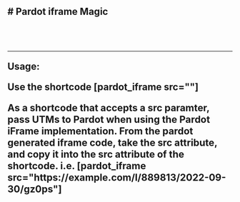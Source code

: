 <h2># Pardot iframe Magic<h2><br>
<hr>
  <p><strong>Usage:</strong></p>
  <p>Use the shortcode [pardot_iframe src=""]</p>
 <p style="font-size:16pt;font-color:green">As a shortcode that accepts a src paramter, pass UTMs to Pardot when using the Pardot iFrame implementation. From the pardot generated iframe code, take the src attribute, and copy it into the src attribute of the shortcode. i.e. [pardot_iframe src="https://example.com/l/889813/2022-09-30/gz0ps"] </p>
